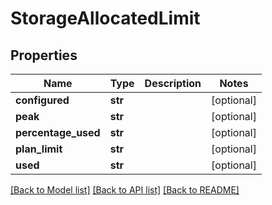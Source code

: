 # StorageAllocatedLimit

## Properties
Name | Type | Description | Notes
------------ | ------------- | ------------- | -------------
**configured** | **str** |  | [optional] 
**peak** | **str** |  | [optional] 
**percentage_used** | **str** |  | [optional] 
**plan_limit** | **str** |  | [optional] 
**used** | **str** |  | [optional] 

[[Back to Model list]](../README.md#documentation-for-models) [[Back to API list]](../README.md#documentation-for-api-endpoints) [[Back to README]](../README.md)


